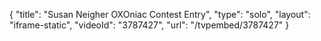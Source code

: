 {
    "title": "Susan Neigher OXOniac Contest Entry",
    "type": "solo",
    "layout": "iframe-static",
    "videoId": "3787427",
    "url": "\/tvpembed\/3787427"
}